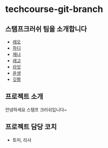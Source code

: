 # techcourse-git-branch

## 스탬프크러쉬 팀을 소개합니다

- [레오](leo.md)
- [하디](Hardy.md)
- [제나](jena.md)
- [레고](rego-intro.md)
- [라잇](./light-intro.md)
- [윤생](./yunseong.md)
- [깃짱](gitchan.md)

## 프로젝트 소개
안녕하세요 스탬프 크러쉬입니다~

## 프로젝트 담당 코치
- 토미, 리사
